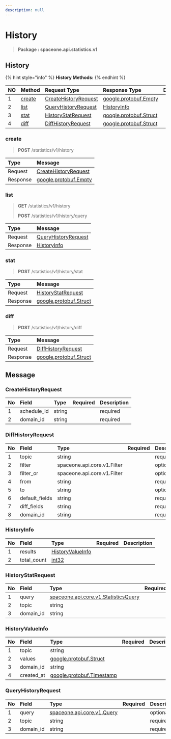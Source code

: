 ```yaml
---
description: null
---
```


# History

> **Package : spaceone.api.statistics.v1**

## History

{% hint style="info" %}
**History Methods:**
{% endhint %}

| NO | Method | Request Type | Response Type | Description |
| :--- | :--- | :--- | :--- | :--- |
| 1 | [create](../../../v0.9.0-5/statistics/v1/history.md#create) | [CreateHistoryRequest](../../../v0.9.0-5/statistics/v1/history.md#createhistoryrequest) | [google.protobuf.Empty](https://github.com/protocolbuffers/protobuf/blob/master/src/google/protobuf/empty.proto) |  |
| 2 | [list](../../../v0.9.0-5/statistics/v1/history.md#list) | [QueryHistoryRequest](../../../v0.9.0-5/statistics/v1/history.md#queryhistoryrequest) | [HistoryInfo](../../../v0.9.0-5/statistics/v1/history.md#historyinfo) |  |
| 3 | [stat](../../../v0.9.0-5/statistics/v1/history.md#stat) | [HistoryStatRequest](../../../v0.9.0-5/statistics/v1/history.md#historystatrequest) | [google.protobuf.Struct](https://github.com/protocolbuffers/protobuf/blob/master/src/google/protobuf/struct.proto) |  |
| 4 | [diff](../../../v0.9.0-5/statistics/v1/history.md#diff) | [DiffHistoryRequest](../../../v0.9.0-5/statistics/v1/history.md#diffhistoryrequest) | [google.protobuf.Struct](https://github.com/protocolbuffers/protobuf/blob/master/src/google/protobuf/struct.proto) |  |

### create

> **POST** /statistics/v1/history

| Type | Message |
| :--- | :--- |
| Request | [CreateHistoryRequest](../../../v0.9.0-5/statistics/v1/history.md#createhistoryrequest) |
| Response | [google.protobuf.Empty](https://github.com/protocolbuffers/protobuf/blob/master/src/google/protobuf/empty.proto) |

### list

> **GET** /statistics/v1/history
>
> **POST** /statistics/v1/history/query

| Type | Message |
| :--- | :--- |
| Request | [QueryHistoryRequest](../../../v0.9.0-5/statistics/v1/history.md#queryhistoryrequest) |
| Response | [HistoryInfo](../../../v0.9.0-5/statistics/v1/history.md#historyinfo) |

### stat

> **POST** /statistics/v1/history/stat

| Type | Message |
| :--- | :--- |
| Request | [HistoryStatRequest](../../../v0.9.0-5/statistics/v1/history.md#historystatrequest) |
| Response | [google.protobuf.Struct](https://github.com/protocolbuffers/protobuf/blob/master/src/google/protobuf/struct.proto) |

### diff

> **POST** /statistics/v1/history/diff

| Type | Message |
| :--- | :--- |
| Request | [DiffHistoryRequest](../../../v0.9.0-5/statistics/v1/history.md#diffhistoryrequest) |
| Response | [google.protobuf.Struct](https://github.com/protocolbuffers/protobuf/blob/master/src/google/protobuf/struct.proto) |

## Message

### CreateHistoryRequest

| No | Field | Type | Required | Description |
| :--- | :--- | :--- | :--- | :--- |
| 1 | schedule\_id | string |  | required |
| 2 | domain\_id | string |  | required |

### DiffHistoryRequest

| No | Field | Type | Required | Description |
| :--- | :--- | :--- | :--- | :--- |
| 1 | topic | string |  | required |
| 2 | filter | spaceone.api.core.v1.Filter |  | optional |
| 3 | filter\_or | spaceone.api.core.v1.Filter |  | optional |
| 4 | from | string |  | required |
| 5 | to | string |  | optional |
| 6 | default\_fields | string |  | required |
| 7 | diff\_fields | string |  | required |
| 8 | domain\_id | string |  | required |

### HistoryInfo

| No | Field | Type | Required | Description |
| :--- | :--- | :--- | :--- | :--- |
| 1 | results | [HistoryValueInfo](../../../v0.9.0-5/statistics/v1/history.md#historyvalueinfo) |  |  |
| 2 | total\_count | [int32](https://github.com/protocolbuffers/protobuf/blob/master/src/google/protobuf/type.proto) |  |  |

### HistoryStatRequest

| No | Field | Type | Required | Description |
| :--- | :--- | :--- | :--- | :--- |
| 1 | query | [spaceone.api.core.v1.StatisticsQuery](https://spaceone-dev.gitbook.io/api-reference/common-v1/statistics-query) |  | required |
| 2 | topic | string |  | required |
| 3 | domain\_id | string |  | required |

### HistoryValueInfo

| No | Field | Type | Required | Description |
| :--- | :--- | :--- | :--- | :--- |
| 1 | topic | string |  |  |
| 2 | values | [google.protobuf.Struct](https://github.com/protocolbuffers/protobuf/blob/master/src/google/protobuf/struct.proto) |  |  |
| 3 | domain\_id | string |  |  |
| 4 | created\_at | [google.protobuf.Timestamp](https://github.com/protocolbuffers/protobuf/blob/master/src/google/protobuf/timestamp.proto) |  |  |

### QueryHistoryRequest

| No | Field | Type | Required | Description |
| :--- | :--- | :--- | :--- | :--- |
| 1 | query | [spaceone.api.core.v1.Query](https://spaceone-dev.gitbook.io/api-reference/common-v1/search-query) |  | optional |
| 2 | topic | string |  | required |
| 3 | domain\_id | string |  | required |

